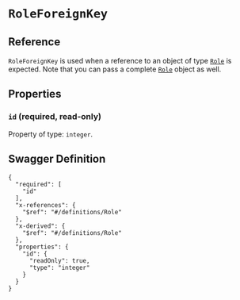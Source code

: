 # `RoleForeignKey` #





## Reference ##

`RoleForeignKey` is used when a reference to an object of type [`Role`](./../definitions/Role.mkd) is expected.
Note that you can pass a complete [`Role`](./../definitions/Role.mkd) object as well.


## Properties ##

### `id` (required, read-only) ###




Property of type: `integer`.







## Swagger Definition ##

    {
      "required": [
        "id"
      ], 
      "x-references": {
        "$ref": "#/definitions/Role"
      }, 
      "x-derived": {
        "$ref": "#/definitions/Role"
      }, 
      "properties": {
        "id": {
          "readOnly": true, 
          "type": "integer"
        }
      }
    }
